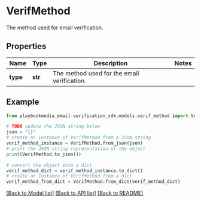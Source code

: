 # VerifMethod

The method used for email verification.

## Properties

Name | Type | Description | Notes
------------ | ------------- | ------------- | -------------
**type** | **str** | The method used for the email verification. | 

## Example

```python
from playbookmedia_email-verification_sdk.models.verif_method import VerifMethod

# TODO update the JSON string below
json = "{}"
# create an instance of VerifMethod from a JSON string
verif_method_instance = VerifMethod.from_json(json)
# print the JSON string representation of the object
print(VerifMethod.to_json())

# convert the object into a dict
verif_method_dict = verif_method_instance.to_dict()
# create an instance of VerifMethod from a dict
verif_method_from_dict = VerifMethod.from_dict(verif_method_dict)
```
[[Back to Model list]](../README.md#documentation-for-models) [[Back to API list]](../README.md#documentation-for-api-endpoints) [[Back to README]](../README.md)


